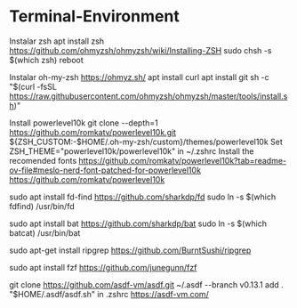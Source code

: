 # Terminal-Environment

Instalar zsh
apt install zsh
https://github.com/ohmyzsh/ohmyzsh/wiki/Installing-ZSH
sudo chsh -s $(which zsh)
reboot

Instalar oh-my-zsh
https://ohmyz.sh/
apt install curl
apt install git
sh -c "$(curl -fsSL https://raw.githubusercontent.com/ohmyzsh/ohmyzsh/master/tools/install.sh)"

Install powerlevel10k
git clone --depth=1 https://github.com/romkatv/powerlevel10k.git ${ZSH_CUSTOM:-$HOME/.oh-my-zsh/custom}/themes/powerlevel10k
Set ZSH_THEME="powerlevel10k/powerlevel10k" in ~/.zshrc
Install the recomended fonts https://github.com/romkatv/powerlevel10k?tab=readme-ov-file#meslo-nerd-font-patched-for-powerlevel10k
https://github.com/romkatv/powerlevel10k

sudo apt install fd-find
https://github.com/sharkdp/fd
sudo ln -s $(which fdfind) /usr/bin/fd

sudo apt install bat
https://github.com/sharkdp/bat
sudo ln -s $(which batcat) /usr/bin/bat

sudo apt-get install ripgrep
https://github.com/BurntSushi/ripgrep

sudo apt install fzf
https://github.com/junegunn/fzf

git clone https://github.com/asdf-vm/asdf.git ~/.asdf --branch v0.13.1
add . "$HOME/.asdf/asdf.sh" in .zshrc
https://asdf-vm.com/
